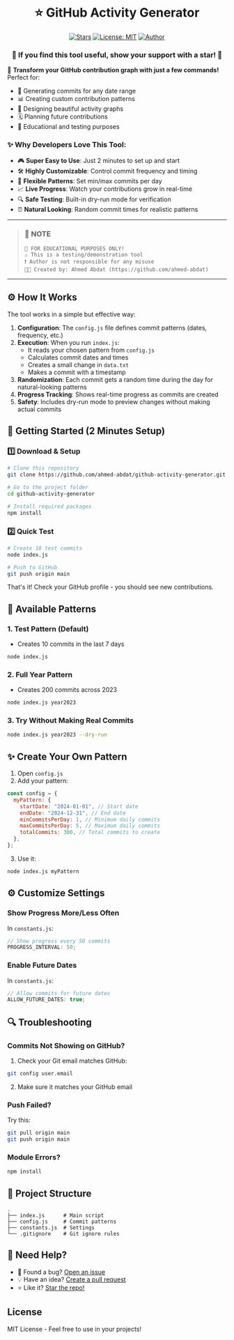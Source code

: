 <div align="center">

# ⭐ GitHub Activity Generator

[![Stars](https://img.shields.io/github/stars/ahmed-abdat/github-activity-generator?style=social)](https://github.com/ahmed-abdat/github-activity-generator/stargazers)
[![License: MIT](https://img.shields.io/badge/License-MIT-yellow.svg)](https://opensource.org/licenses/MIT)
[![Author](https://img.shields.io/badge/Author-Ahmed%20Abdat-blue)](https://github.com/ahmed-abdat)

### 🌟 If you find this tool useful, show your support with a star! 🌟

</div>

🚀 **Transform your GitHub contribution graph with just a few commands!** Perfect for:
- 📅 Generating commits for any date range
- 📊 Creating custom contribution patterns
- 🎨 Designing beautiful activity graphs
- 🗓️ Planning future contributions
- 🔬 Educational and testing purposes

### ✨ Why Developers Love This Tool:
- 🎮 **Super Easy to Use**: Just 2 minutes to set up and start
- 🛠️ **Highly Customizable**: Control commit frequency and timing
- 🔢 **Flexible Patterns**: Set min/max commits per day
- 📈 **Live Progress**: Watch your contributions grow in real-time
- 🔍 **Safe Testing**: Built-in dry-run mode for verification
- ⏰ **Natural Looking**: Random commit times for realistic patterns

---

> ### 📝 NOTE
>
> ```
> 🚨 FOR EDUCATIONAL PURPOSES ONLY!
> ⚠️ This is a testing/demonstration tool
> ❗ Author is not responsible for any misuse
> 👨‍💻 Created by: Ahmed Abdat (https://github.com/ahmed-abdat)
> ```

---

## ⚙️ How It Works

The tool works in a simple but effective way:

1. **Configuration**: The `config.js` file defines commit patterns (dates, frequency, etc.)
2. **Execution**: When you run `index.js`:
   - It reads your chosen pattern from `config.js`
   - Calculates commit dates and times
   - Creates a small change in `data.txt`
   - Makes a commit with a timestamp
3. **Randomization**: Each commit gets a random time during the day for natural-looking patterns
4. **Progress Tracking**: Shows real-time progress as commits are created
5. **Safety**: Includes dry-run mode to preview changes without making actual commits

## 🚀 Getting Started (2 Minutes Setup)

### 1️⃣ Download & Setup

```bash
# Clone this repository
git clone https://github.com/ahmed-abdat/github-activity-generator.git

# Go to the project folder
cd github-activity-generator

# Install required packages
npm install
```

### 2️⃣ Quick Test

```bash
# Create 10 test commits
node index.js

# Push to GitHub
git push origin main
```

That's it! Check your GitHub profile - you should see new contributions.

## 📖 Available Patterns

### 1. Test Pattern (Default)

- Creates 10 commits in the last 7 days

```bash
node index.js
```

### 2. Full Year Pattern

- Creates 200 commits across 2023

```bash
node index.js year2023
```

### 3. Try Without Making Real Commits

```bash
node index.js year2023 --dry-run
```

## ✨ Create Your Own Pattern

1. Open `config.js`
2. Add your pattern:

```javascript
const config = {
  myPattern: {
    startDate: "2024-01-01", // Start date
    endDate: "2024-12-31", // End date
    minCommitsPerDay: 1, // Minimum daily commits
    maxCommitsPerDay: 5, // Maximum daily commits
    totalCommits: 300, // Total commits to create
  },
};
```

3. Use it:

```bash
node index.js myPattern
```

## ⚙️ Customize Settings

### Show Progress More/Less Often

In `constants.js`:

```javascript
// Show progress every 50 commits
PROGRESS_INTERVAL: 50;
```

### Enable Future Dates

In `constants.js`:

```javascript
// Allow commits for future dates
ALLOW_FUTURE_DATES: true;
```

## 🔍 Troubleshooting

### Commits Not Showing on GitHub?

1. Check your Git email matches GitHub:

```bash
git config user.email
```

2. Make sure it matches your GitHub email

### Push Failed?

Try this:

```bash
git pull origin main
git push origin main
```

### Module Errors?

```bash
npm install
```

## 📁 Project Structure

```
.
├── index.js      # Main script
├── config.js     # Commit patterns
├── constants.js  # Settings
└── .gitignore    # Git ignore rules
```

## 🤝 Need Help?

- 🐛 Found a bug? [Open an issue](https://github.com/ahmed-abdat/github-activity-generator/issues)
- 💡 Have an idea? [Create a pull request](https://github.com/ahmed-abdat/github-activity-generator/pulls)
- ⭐ Like it? [Star the repo!](https://github.com/ahmed-abdat/github-activity-generator)

##  License

MIT License - Feel free to use in your projects!
